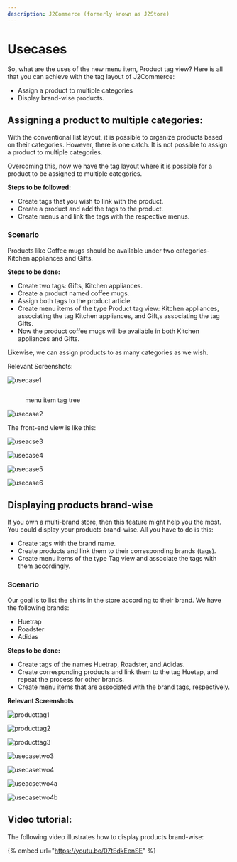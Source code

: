 ```yaml
---
description: J2Commerce (formerly known as J2Store)
---
```


# Usecases

So, what are the uses of the new menu item, Product tag view? Here is all that you can achieve with the tag layout of J2Commerce:

* Assign a product to multiple categories
* Display brand-wise products.

## Assigning a product to multiple categories: <a href="#assigning-a-product-to-multiple-categories" id="assigning-a-product-to-multiple-categories"></a>

With the conventional list layout, it is possible to organize products based on their categories. However, there is one catch. It is not possible to assign a product to multiple categories.

Overcoming this, now we have the tag layout where it is possible for a product to be assigned to multiple categories.

**Steps to be followed:**

* Create tags that you wish to link with the product.
* Create a product and add the tags to the product.
* Create menus and link the tags with the respective menus.

### Scenario <a href="#scenario" id="scenario"></a>

Products like Coffee mugs should be available under two categories- Kitchen appliances and Gifts.

**Steps to be done:**

* Create two tags: Gifts, Kitchen appliances.
* Create a product named coffee mugs.
* Assign both tags to the product article.
* Create menu items of the type Product tag view: Kitchen appliances, associating the tag Kitchen appliances, and Gift,s associating the tag Gifts.
* Now the product coffee mugs will be available in both Kitchen appliances and Gifts.

Likewise, we can assign products to as many categories as we wish.

Relevant Screenshots:

![usecase1](<../.gitbook/assets/adding more tags2.png>)

<figure><img src="../.gitbook/assets/adding a tag tree2.webp" alt=""><figcaption><p>menu item tag tree</p></figcaption></figure>

![usecase2](<../.gitbook/assets/adding multiple tags2.png>)

The front-end view is like this:

![useacse3](<../.gitbook/assets/kitchen tag2.webp>)

![usecase4](<../.gitbook/assets/gifts tag2.webp>)

![usecase5](https://raw.githubusercontent.com/j2store/doc-images/master/layout/usecases/producttagusecase5.png)

![usecase6](https://raw.githubusercontent.com/j2store/doc-images/master/layout/usecases/producttagusecase6.png)

## Displaying products brand-wise <a href="#displaying-products-brand-wise" id="displaying-products-brand-wise"></a>

If you own a multi-brand store, then this feature might help you the most. You could display your products brand-wise. All you have to do is this:

* Create tags with the brand name.
* Create products and link them to their corresponding brands (tags).
* Create menu items of the type Tag view and associate the tags with them accordingly.

### Scenario <a href="#scenario-1" id="scenario-1"></a>

Our goal is to list the shirts in the store according to their brand. We have the following brands:

* Huetrap
* Roadster
* Adidas

**Steps to be done:**

* Create tags of the names Huetrap, Roadster, and Adidas.
* Create corresponding products and link them to the tag Huetap, and repeat the process for other brands.
* Create menu items that are associated with the brand tags, respectively.

**Relevant Screenshots**

![producttag1](<../.gitbook/assets/tags for men3 (1).webp>)

![producttag2](<../.gitbook/assets/shoes for men2.webp>)

![producttag3](<../.gitbook/assets/shop articles2.webp>)

![usecasetwo3](<../.gitbook/assets/tags for men2.webp>)

![usecasetwo4](https://raw.githubusercontent.com/j2store/doc-images/master/layout/usecases/producttagusecasetwo4.png)

![useacsetwo4a](https://raw.githubusercontent.com/j2store/doc-images/master/layout/usecases/producttagusecasetwo4a.png)

![usecasetwo4b](https://raw.githubusercontent.com/j2store/doc-images/master/layout/usecases/producttagusecasetwo4b.png)

## Video tutorial: <a href="#video-tutorial" id="video-tutorial"></a>

The following video illustrates how to display products brand-wise:

{% embed url="https://youtu.be/07tEdkEenSE" %}
